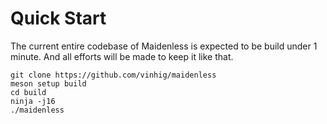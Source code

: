 # Quick Start

The current entire codebase of Maidenless is expected to be build under 1 minute. And all efforts will be made to keep it like that.

```
git clone https://github.com/vinhig/maidenless
meson setup build
cd build
ninja -j16
./maidenless
```